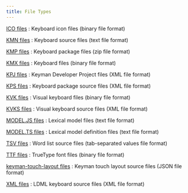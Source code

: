 ```yaml
---
title: File Types
---
```


[ICO files](ico)
:   Keyboard icon files (binary file format)

[KMN files](kmn)
:   Keyboard source files (text file format)

[KMP files](kmp)
:   Keyboard package files (zip file format)

[KMX files](kmx)
:   Keyboard files (binary file format)

[KPJ files](kpj)
:   Keyman Developer Project files (XML file format)

[KPS files](kps)
:   Keyboard package source files (XML file format)

[KVK files](kvk)
:   Visual keyboard files (binary file format)

[KVKS files](kvks)
:   Visual keyboard source files (XML file format)

[MODEL.JS files](model-js)
:   Lexical model files (text file format)

[MODEL.TS files](model-ts)
:   Lexical model definition files (text file format)

[TSV files](tsv)
:   Word list source files (tab-separated values file format)

[TTF files](ttf)
:   TrueType font files (binary file format)

[keyman-touch-layout files](keyman-touch-layout)
:   Keyman touch layout source files (JSON file format)

[XML files](xml)
:   LDML keyboard source files (XML file format)
